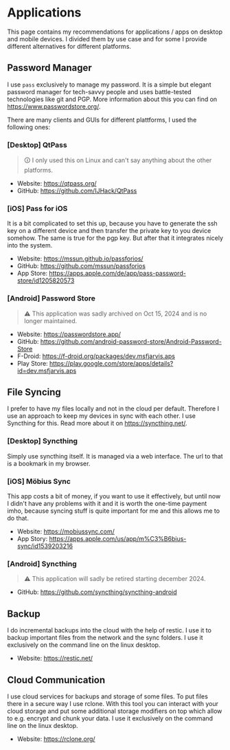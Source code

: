 # Applications

This page contains my recommendations for applications / apps on desktop and mobile devices.
I divided them by use case and for some I provide different alternatives for different platforms.

## Password Manager

I use `pass` exclusively to manage my password. It is a simple but elegant password manager for
tech-savvy people and uses battle-tested technologies like git and PGP. More information about
this you can find on https://www.passwordstore.org/.

There are many clients and GUIs for different plattforms, I used the following ones:

### [Desktop] QtPass

> 🛈 I only used this on Linux and can't say anything about the other platforms.

* Website: https://qtpass.org/
* GitHub: https://github.com/IJHack/QtPass

### [iOS] Pass for iOS

It is a bit complicated to set this up, because you have to generate the ssh key on a different
device and then transfer the private key to you device somehow. The same is true for the pgp key.
But after that it integrates nicely into the system.

* Website: https://mssun.github.io/passforios/
* GitHub: https://github.com/mssun/passforios
* App Store: https://apps.apple.com/de/app/pass-password-store/id1205820573

### [Android] Password Store

> ⚠️ This application was sadly archived on Oct 15, 2024 and is no longer maintained.

* Website: https://passwordstore.app/
* GitHub: https://github.com/android-password-store/Android-Password-Store
* F-Droid: https://f-droid.org/packages/dev.msfjarvis.aps
* Play Store: https://play.google.com/store/apps/details?id=dev.msfjarvis.aps

## File Syncing

I prefer to have my files locally and not in the cloud per default. Therefore I use an approach to
keep my devices in sync with each other. I use Syncthing for this.
Read more about it on https://syncthing.net/.

### [Desktop] Syncthing

Simply use syncthing itself. It is managed via a web interface. The url to that is a bookmark
in my browser.

### [iOS] Möbius Sync

This app costs a bit of money, if you want to use it effectively, but until now I didn't have any
problems with it and it is worth the one-time payment imho, because syncing stuff is quite important
for me and this allows me to do that.

* Website: https://mobiussync.com/
* App Story: https://apps.apple.com/us/app/m%C3%B6bius-sync/id1539203216

### [Android] Syncthing

> ⚠️ This application will sadly be retired starting december 2024.

* GitHub: https://github.com/syncthing/syncthing-android

## Backup

I do incremental backups into the cloud with the help of restic. I use it to backup important files
from the network and the sync folders. I use it exclusively on the command line on the linux desktop.

* Website: https://restic.net/

## Cloud Communication

I use cloud services for backups and storage of some files. To put files there in a secure way I use
rclone. With this tool you can interact with your cloud storage and put some additional storage
modifiers on top which allow to e.g. encrypt and chunk your data. I use it exclusively on the command
line on the linux desktop.

* Website: https://rclone.org/
